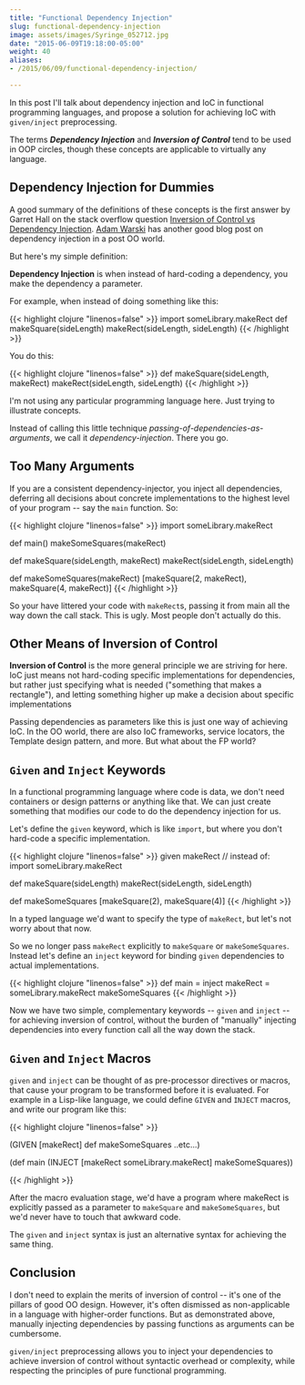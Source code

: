 ```yaml
---
title: "Functional Dependency Injection"
slug: functional-dependency-injection
image: assets/images/Syringe_052712.jpg
date: "2015-06-09T19:18:00-05:00"
weight: 40
aliases:
- /2015/06/09/functional-dependency-injection/

---
```


In this post I'll talk about dependency injection and IoC in functional programming languages, and propose a solution for achieving IoC with `given/inject` preprocessing.


The terms ***Dependency Injection*** and ***Inversion of Control*** tend to be used in OOP circles, though these concepts are applicable to virtually any language. 



## Dependency Injection for Dummies

A good summary of the definitions of these concepts is the first answer by Garret Hall on the stack overflow question <a href="http://stackoverflow.com/questions/6550700/inversion-of-control-vs-dependency-injection">Inversion of Control vs Dependency Injection</a>. <a href="http://www.warski.org/blog/2015/02/in-todays-post-oo-world-is-dependency-injection-still-relevant/">Adam Warski</a> has another good blog post on dependency injection in a post OO world.

But here's my simple definition:

**Dependency Injection** is when instead of hard-coding a dependency, you make the dependency a parameter. 

For example, when instead of doing something like this:

{{< highlight clojure "linenos=false" >}}
import someLibrary.makeRect
def makeSquare(sideLength)
	 makeRect(sideLength, sideLength)
{{< /highlight >}}

You do this:

{{< highlight clojure "linenos=false" >}}
def makeSquare(sideLength, makeRect)
	makeRect(sideLength, sideLength)
{{< /highlight >}}

I'm not using any particular programming language here.  Just trying to illustrate concepts.

Instead of calling this little technique *passing-of-dependencies-as-arguments*, we call it *dependency-injection*.  There you go.

## Too Many Arguments

If you are a consistent dependency-injector, you inject all dependencies, deferring all decisions about concrete implementations to the highest level of your program -- say the `main` function.  So:

{{< highlight clojure "linenos=false" >}}
import someLibrary.makeRect

def main()
  makeSomeSquares(makeRect)

def makeSquare(sideLength, makeRect)
	 makeRect(sideLength, sideLength)

def makeSomeSquares(makeRect) 
	[makeSquare(2, makeRect), makeSquare(4, makeRect)]
{{< /highlight >}}


So your have littered your code with `makeRect`s, passing it from main all the way down the call stack. This is ugly. Most people don't actually do this.

## Other Means of Inversion of Control

**Inversion of Control** is the more general principle we are striving for here.  IoC just means not hard-coding specific implementations for dependencies, but rather just specifying what is needed ("something that makes a rectangle"), and letting something higher up make a decision about specific implementations

Passing dependencies as parameters like this is just one way of achieving IoC. In the OO world, there are also IoC frameworks, service locators, the Template design pattern, and more.  But what about the FP world?

## `Given` and `Inject` Keywords

In a functional programming language where code is data, we don't need containers or design patterns or anything like that. We can just create something that modifies our code to do the dependency injection for us.

Let's define the `given` keyword, which is like `import`, but where you don't hard-code a specific implementation.

{{< highlight clojure "linenos=false" >}}
given makeRect // instead of: import someLibrary.makeRect

def makeSquare(sideLength)
	makeRect(sideLength, sideLength)

def makeSomeSquares
	[makeSquare(2), makeSquare(4)]
{{< /highlight >}}

In a typed language we'd want to specify the type of `makeRect`, but let's not worry about that now.

So we no longer pass `makeRect` explicitly to `makeSquare` or `makeSomeSquares`. Instead let's define an `inject` keyword for binding `given` dependencies to actual implementations.

{{< highlight clojure "linenos=false" >}}
def main =
  inject makeRect = someLibrary.makeRect
  makeSomeSquares
{{< /highlight >}}




Now we have two simple, complementary keywords -- `given` and `inject` -- for achieving inversion of control, without the burden of "manually" injecting dependencies into every function call all the way down the stack.

## `Given` and `Inject` Macros

`given` and `inject` can be thought of as pre-processor directives or macros, that cause your program to be transformed before it is evaluated.  For example in a Lisp-like language, we could define `GIVEN` and `INJECT` macros, and write our program like this:

{{< highlight clojure "linenos=false" >}}

(GIVEN [makeRect]
	def makeSomeSquares ..etc...)

(def main
	(INJECT [makeRect someLibrary.makeRect]
		makeSomeSquares))

{{< /highlight >}}

After the macro evaluation stage, we'd have a program where makeRect is explicitly passed as a parameter to `makeSquare` and `makeSomeSquares`, but we'd never have to touch that awkward code.

The `given` and `inject` syntax is just an alternative syntax for achieving the same thing.

## Conclusion

I don't need to explain the merits of inversion of control -- it's one of the pillars of good OO design.  However, it's often dismissed as non-applicable in a language with higher-order functions.  But as demonstrated above, manually injecting dependencies by passing functions as arguments can be cumbersome.

`given/inject` preprocessing allows you to inject your dependencies to achieve inversion of control without syntactic overhead or complexity, while respecting the principles of pure functional programming.